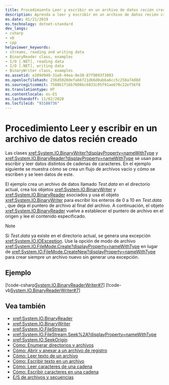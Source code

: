 ```yaml
---
title: Procedimiento Leer y escribir en un archivo de datos recién creado
description: Aprenda a leer y escribir en un archivo de datos recién creado en .NET con las clases System.IO.BinaryReader y System.IO.BinaryWriter.
ms.date: 01/21/2019
ms.technology: dotnet-standard
dev_langs:
- csharp
- vb
- cpp
helpviewer_keywords:
- streams, reading and writing data
- BinaryReader class, examples
- I/O [.NET], reading data
- I/O [.NET], writing data
- BinaryWriter class, examples
ms.assetid: e209d949-31e8-44ea-8e38-87f9093f3093
ms.openlocfilehash: 236d50260efa66f21db6d0abba6cc5c258a74d8d
ms.sourcegitcommit: 7588b1f16b7608bc6833c05f91ae670c22ef56f8
ms.translationtype: HT
ms.contentlocale: es-ES
ms.lasthandoff: 11/02/2020
ms.locfileid: "93188736"
---
```

# <a name="how-to-read-and-write-to-a-newly-created-data-file"></a>Procedimiento Leer y escribir en un archivo de datos recién creado

Las clases <xref:System.IO.BinaryWriter?displayProperty=nameWithType> y <xref:System.IO.BinaryReader?displayProperty=nameWithType> se usan para escribir y leer datos distintos de cadenas de caracteres. En el ejemplo siguiente se muestra cómo se crea un flujo de archivos vacío y cómo se escriben y se leen datos de este.

El ejemplo crea un archivo de datos llamado *Test.data* en el directorio actual, crea los objetos <xref:System.IO.BinaryWriter> y <xref:System.IO.BinaryReader> asociados y usa el objeto <xref:System.IO.BinaryWriter> para escribir los enteros de 0 a 10 en *Test.data* , que deja el puntero de archivo al final del archivo. A continuación, el objeto <xref:System.IO.BinaryReader> vuelve a establecer el puntero de archivo en el origen y lee el contenido especificado.  
  
> [!NOTE]
> Si *Test.data* ya existe en el directorio actual, se genera una excepción <xref:System.IO.IOException>. Use la opción de modo de archivo <xref:System.IO.FileMode.Create?displayProperty=nameWithType> en lugar de <xref:System.IO.FileMode.CreateNew?displayProperty=nameWithType> para crear siempre un archivo nuevo sin generar una excepción.  
  
## <a name="example"></a>Ejemplo  
 [!code-csharp[System.IO.BinaryReaderWriter#7](../../../samples/snippets/csharp/VS_Snippets_CLR_System/system.IO.BinaryReaderWriter/CS/source6.cs#7)]
 [!code-vb[System.IO.BinaryReaderWriter#7](../../../samples/snippets/visualbasic/VS_Snippets_CLR_System/system.IO.BinaryReaderWriter/VB/source6.vb#7)]  
  
## <a name="see-also"></a>Vea también

- <xref:System.IO.BinaryReader>  
- <xref:System.IO.BinaryWriter>  
- <xref:System.IO.FileStream>  
- <xref:System.IO.FileStream.Seek%2A?displayProperty=nameWithType>  
- <xref:System.IO.SeekOrigin>  
- [Cómo: Enumerar directorios y archivos](how-to-enumerate-directories-and-files.md)  
- [Cómo: Abrir y anexar a un archivo de registro](how-to-open-and-append-to-a-log-file.md)  
- [Cómo: Leer texto de un archivo](how-to-read-text-from-a-file.md)  
- [Cómo: Escribir texto en un archivo](how-to-write-text-to-a-file.md)  
- [Cómo: Leer caracteres de una cadena](how-to-read-characters-from-a-string.md)  
- [Cómo: Escribir caracteres en una cadena](how-to-write-characters-to-a-string.md)  
- [E/S de archivos y secuencias](index.md)
